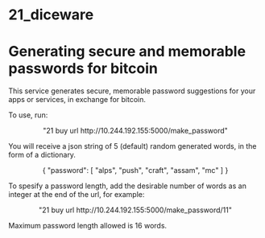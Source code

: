 # 21_diceware
<h1>Generating secure and memorable passwords for bitcoin </h1>

<p>This service generates secure, memorable password suggestions for your apps or services, in exchange for bitcoin. </p>
<p> To use, run: </p>

<p align = "center">"21 buy url http://10.244.192.155:5000/make_password" </p>
<p>You will receive a json string of 5 (default) random generated words, in the form of a dictionary.</p>
<p align = "center"> {
    "password": [
        "alps",
        "push",
        "craft",
        "assam",
        "mc"
    ]
}
</p>
<p> To spesify a password length, add the desirable number of words as an integer at the end of the url, for example: </p>
<p align = "center"> "21 buy url http://10.244.192.155:5000/make_password/11" </p> 
<p> Maximum password length allowed is 16 words. </p>

